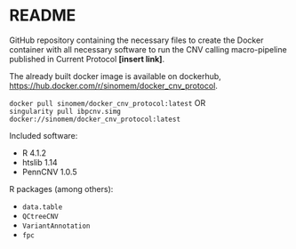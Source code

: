 # README

GitHub repository containing the necessary files to create the Docker
container with all necessary software to run the CNV calling macro-pipeline published
in Current Protocol **[insert link]**.

The already built docker image is available on dockerhub,
<https://hub.docker.com/r/sinomem/docker_cnv_protocol>.

`docker pull sinomem/docker_cnv_protocol:latest` OR   
`singularity pull ibpcnv.simg docker://sinomem/docker_cnv_protocol:latest`

Included software:

- R 4.1.2
- htslib 1.14
- PennCNV 1.0.5

R packages (among others):

- `data.table`
- `QCtreeCNV`
- `VariantAnnotation`
- `fpc`

